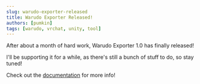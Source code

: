 ```yaml
---
slug: warudo-exporter-released
title: Warudo Exporter Released!
authors: [pumkin]
tags: [warudo, vrchat, unity, tool]
---
```


After about a month of hard work, Warudo Exporter 1.0 has finally released!

I'll be supporting it for a while, as there's still a bunch of stuff to do, so stay tuned!

Check out the [documentation](/docs/warudo-exporter/) for more info!

<!-- truncate -->
